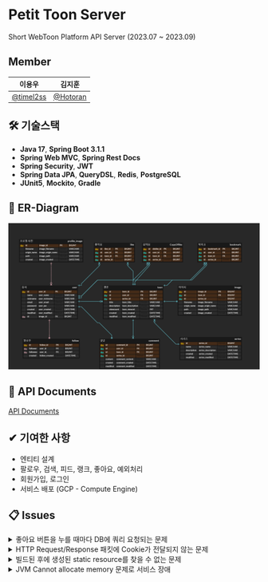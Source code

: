 # Petit Toon Server
Short WebToon Platform API Server (2023.07 ~ 2023.09)

## Member
| 이용우                                         | 김지훈                                    |
|---------------------------------------------|----------------------------------------|
|[@timel2ss](https://www.github.com/timel2ss) | [@Hotoran](https://github.com/Hotoran) |


## 🛠 기술스택

- **Java 17**, **Spring Boot 3.1.1**
- **Spring Web MVC**, **Spring Rest Docs**
- **Spring Security**, **JWT**
- **Spring Data JPA**, **QueryDSL**, **Redis**, **PostgreSQL**
- **JUnit5**, **Mockito**, **Gradle**

## 💾 ER-Diagram
![ER-diagram](docs/ER-diagram.png)

## 📄 API Documents
[API Documents](https://timel2ss.github.io/petit-toon-server/)

## ✔ 기여한 사항
- 엔티티 설계
- 팔로우, 검색, 피드, 랭크, 좋아요, 예외처리
- 회원가입, 로그인
- 서비스 배포 (GCP - Compute Engine)

## 📋 Issues
<details>
<summary>좋아요 버튼을 누를 때마다 DB에 쿼리 요청되는 문제</summary>

- Redis의 Bitmap Collection으로 메모리에 좋아요 정보를 캐싱
  -  [RedisUtil: Bitmap Collection 처리 구현](https://github.com/timel2ss/petit-toon-server/blob/master/src/main/java/com/petit/toon/util/RedisUtil.java)
- 좋아요 버튼을 누르면 DB에 Access되지 않고 Redis에서 처리
  - [LikeService: 좋아요 처리 로직](https://github.com/timel2ss/petit-toon-server/blob/master/src/main/java/com/petit/toon/service/cartoon/LikeService.java)
- 스케줄링 + 배치 처리로 Redis와 DB 동기화
  - [LikeScheduler: 동기화 로직 (스케줄링 + 배치처리)](https://github.com/timel2ss/petit-toon-server/blob/master/src/main/java/com/petit/toon/service/cartoon/LikeScheduler.java)
</details>

<details>
<summary>HTTP Request/Response 패킷에 Cookie가 전달되지 않는 문제</summary>

로그인 시 AccessToken과 RefreshToken을 HttpOnly 상태의 Cookie를 전달

- CORS 설정
  - 개발 환경에서는 CORS 설정을 모두 허용
  - [SecurityConfig: CORS 설정](https://github.com/timel2ss/petit-toon-server/blob/master/src/main/java/com/petit/toon/config/SecurityConfig.java)

- Cookie의 SameSite 옵션
  - Chrome 브라우저 기준 Lax 옵션이 기본값으로 설정
  - none 옵션을 사용하려면 https를 사용해야 Cookie가 전달됨
  - Lax 옵션에서는 서트 파티쿠키가 전송되지 않음
    - SameSite가 아니면 Cookie가 전달되지 않음
    - API 서버를 서브 도메인으로 추가하여 도메인 주소를 맞춰주어 해결
  - [CookieUtil: Cookie 설정](https://github.com/timel2ss/petit-toon-server/blob/master/src/main/java/com/petit/toon/util/CookieUtil.java)
</details>

<details>
<summary>빌드된 후에 생성된 static resource를 찾을 수 없는 문제</summary>

- 업로드한 이미지 파일은 로컬에 저장됨
- jar로 빌드한 후에 생성된 이미지 파일을 찾을 수 없음 (404 NOT FOUND)
- [WebConfig: 로컬에 저장된 resource에 대한 경로 설정](https://github.com/timel2ss/petit-toon-server/blob/master/src/main/java/com/petit/toon/config/WebConfig.java)
```java
@Override
public void addResourceHandlers(ResourceHandlerRegistry registry) {
    registry.addResourceHandler("/resources/**")
            .addResourceLocations("file:" + File.separator + path);
}
```
</details>

<details>
<summary>JVM Cannot allocate memory 문제로 서비스 장애</summary>

- 배포 환경에서 SWAP File의 크기를 2GB로 확장하여 메모리 문제 해결
</details>


